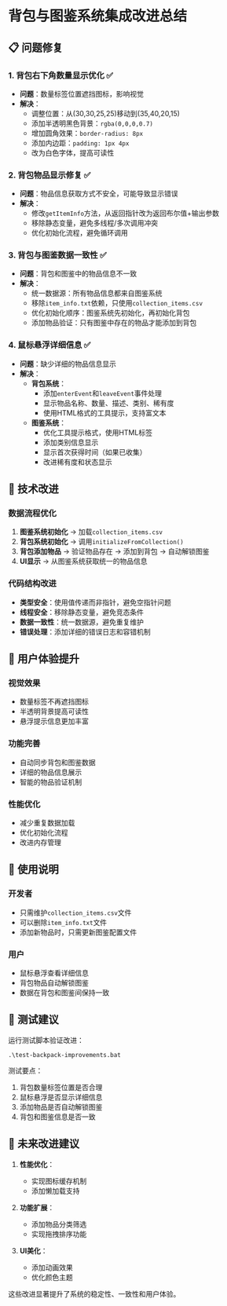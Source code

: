 # 背包与图鉴系统集成改进总结

## 📋 问题修复

### 1. 背包右下角数量显示优化 ✅
- **问题**：数量标签位置遮挡图标，影响视觉
- **解决**：
  - 调整位置：从(30,30,25,25)移动到(35,40,20,15)
  - 添加半透明黑色背景：`rgba(0,0,0,0.7)`
  - 增加圆角效果：`border-radius: 8px`
  - 添加内边距：`padding: 1px 4px`
  - 改为白色字体，提高可读性

### 2. 背包物品显示修复 ✅
- **问题**：物品信息获取方式不安全，可能导致显示错误
- **解决**：
  - 修改`getItemInfo`方法，从返回指针改为返回布尔值+输出参数
  - 移除静态变量，避免多线程/多次调用冲突
  - 优化初始化流程，避免循环调用

### 3. 背包与图鉴数据一致性 ✅
- **问题**：背包和图鉴中的物品信息不一致
- **解决**：
  - 统一数据源：所有物品信息都来自图鉴系统
  - 移除`item_info.txt`依赖，只使用`collection_items.csv`
  - 优化初始化顺序：图鉴系统先初始化，再初始化背包
  - 添加物品验证：只有图鉴中存在的物品才能添加到背包

### 4. 鼠标悬浮详细信息 ✅
- **问题**：缺少详细的物品信息显示
- **解决**：
  - **背包系统**：
    - 添加`enterEvent`和`leaveEvent`事件处理
    - 显示物品名称、数量、描述、类别、稀有度
    - 使用HTML格式的工具提示，支持富文本
  - **图鉴系统**：
    - 优化工具提示格式，使用HTML标签
    - 添加类别信息显示
    - 显示首次获得时间（如果已收集）
    - 改进稀有度和状态显示

## 🔧 技术改进

### 数据流程优化
1. **图鉴系统初始化** → 加载`collection_items.csv`
2. **背包系统初始化** → 调用`initializeFromCollection()`
3. **背包添加物品** → 验证物品存在 → 添加到背包 → 自动解锁图鉴
4. **UI显示** → 从图鉴系统获取统一的物品信息

### 代码结构改进
- **类型安全**：使用值传递而非指针，避免空指针问题
- **线程安全**：移除静态变量，避免竞态条件
- **数据一致性**：统一数据源，避免重复维护
- **错误处理**：添加详细的错误日志和容错机制

## 🎯 用户体验提升

### 视觉效果
- 数量标签不再遮挡图标
- 半透明背景提高可读性
- 悬浮提示信息更加丰富

### 功能完善
- 自动同步背包和图鉴数据
- 详细的物品信息展示
- 智能的物品验证机制

### 性能优化
- 减少重复数据加载
- 优化初始化流程
- 改进内存管理

## 📝 使用说明

### 开发者
- 只需维护`collection_items.csv`文件
- 可以删除`item_info.txt`文件
- 添加新物品时，只需更新图鉴配置文件

### 用户
- 鼠标悬浮查看详细信息
- 背包物品自动解锁图鉴
- 数据在背包和图鉴间保持一致

## 🧪 测试建议

运行测试脚本验证改进：
```batch
.\test-backpack-improvements.bat
```

测试要点：
1. 背包数量标签位置是否合理
2. 鼠标悬浮是否显示详细信息
3. 添加物品是否自动解锁图鉴
4. 背包和图鉴信息是否一致

## 🚀 未来改进建议

1. **性能优化**：
   - 实现图标缓存机制
   - 添加懒加载支持

2. **功能扩展**：
   - 添加物品分类筛选
   - 实现拖拽排序功能

3. **UI美化**：
   - 添加动画效果
   - 优化颜色主题

这些改进显著提升了系统的稳定性、一致性和用户体验。
